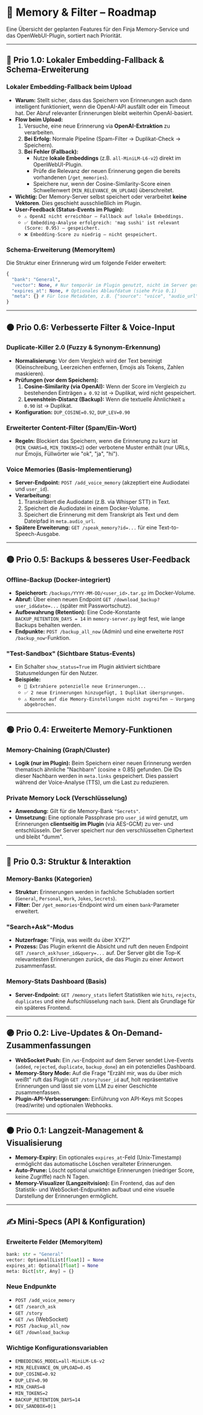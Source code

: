 # 🧠 Memory & Filter – Roadmap

Eine Übersicht der geplanten Features für den Finja Memory-Service und das OpenWebUI-Plugin, sortiert nach Priorität.

---

## 🔴 Prio 1.0: Lokaler Embedding-Fallback & Schema-Erweiterung

### Lokaler Embedding-Fallback beim Upload

-   **Warum:** Stellt sicher, dass das Speichern von Erinnerungen auch dann intelligent funktioniert, wenn die OpenAI-API ausfällt oder ein Timeout hat. Der Abruf relevanter Erinnerungen bleibt weiterhin OpenAI-basiert.
-   **Flow beim Upload:**
    1.  Versuche, eine neue Erinnerung via **OpenAI-Extraktion** zu verarbeiten.
    2.  **Bei Erfolg:** Normale Pipeline (Spam-Filter → Duplikat-Check → Speichern).
    3.  **Bei Fehler (Fallback):**
        -   Nutze **lokale Embeddings** (z.B. `all-MiniLM-L6-v2`) direkt im OpenWebUI-Plugin.
        -   Prüfe die Relevanz der neuen Erinnerung gegen die bereits vorhandenen (`/get_memories`).
        -   Speichere nur, wenn der Cosine-Similarity-Score einen Schwellenwert (`MIN_RELEVANCE_ON_UPLOAD`) überschreitet.
-   **Wichtig:** Der Memory-Server selbst speichert oder verarbeitet **keine Vektoren**. Dies geschieht ausschließlich im Plugin.
-   **User-Feedback (Status-Events im Plugin):**
    -   `⚠️ OpenAI nicht erreichbar – Fallback auf lokale Embeddings.`
    -   `✅ Embedding-Analyse erfolgreich: 'mag sushi' ist relevant (Score: 0.95) – gespeichert.`
    -   `❌ Embedding-Score zu niedrig – nicht gespeichert.`

### Schema-Erweiterung (MemoryItem)

Die Struktur einer Erinnerung wird um folgende Felder erweitert:

```python
{
  "bank": "General",
  "vector": None, # Nur temporär im Plugin genutzt, nicht im Server gespeichert
  "expires_at": None, # Optionales Ablaufdatum (siehe Prio 0.1)
  "meta": {} # Für lose Metadaten, z.B. {"source": "voice", "audio_url": "..."}
}
```

---

## 🟠 Prio 0.6: Verbesserte Filter & Voice-Input

### Duplicate-Killer 2.0 (Fuzzy & Synonym-Erkennung)

-   **Normalisierung:** Vor dem Vergleich wird der Text bereinigt (Kleinschreibung, Leerzeichen entfernen, Emojis als Tokens, Zahlen maskieren).
-   **Prüfungen (vor dem Speichern):**
    1.  **Cosine-Similarity (via OpenAI):** Wenn der Score im Vergleich zu bestehenden Einträgen `≥ 0.92` ist → Duplikat, wird nicht gespeichert.
    2.  **Levenshtein-Distanz (Backup):** Wenn die textuelle Ähnlichkeit `≥ 0.90` ist → Duplikat.
-   **Konfiguration:** `DUP_COSINE=0.92`, `DUP_LEV=0.90`

### Erweiterter Content-Filter (Spam/Ein-Wort)

-   **Regeln:** Blockiert das Speichern, wenn die Erinnerung zu kurz ist (`MIN_CHARS=8`, `MIN_TOKENS=2`) oder verbotene Muster enthält (nur URLs, nur Emojis, Füllwörter wie "ok", "ja", "hi").

### Voice Memories (Basis-Implementierung)

-   **Server-Endpoint:** `POST /add_voice_memory` (akzeptiert eine Audiodatei und `user_id`).
-   **Verarbeitung:**
    1.  Transkribiert die Audiodatei (z.B. via Whisper STT) in Text.
    2.  Speichert die Audiodatei in einem Docker-Volume.
    3.  Speichert die Erinnerung mit dem Transkript als Text und dem Dateipfad in `meta.audio_url`.
-   **Spätere Erweiterung:** `GET /speak_memory?id=...` für eine Text-to-Speech-Ausgabe.

---

## 🟡 Prio 0.5: Backups & besseres User-Feedback

### Offline-Backup (Docker-integriert)

-   **Speicherort:** `/backups/YYYY-MM-DD/<user_id>.tar.gz` im Docker-Volume.
-   **Abruf:** Über einen neuen Endpoint `GET /download_backup?user_id&date=...` (später mit Passwortschutz).
-   **Aufbewahrung (Retention):** Eine Code-Konstante `BACKUP_RETENTION_DAYS = 14` in `memory-server.py` legt fest, wie lange Backups behalten werden.
-   **Endpunkte:** `POST /backup_all_now` (Admin) und eine erweiterte `POST /backup_now`-Funktion.

### "Test-Sandbox" (Sichtbare Status-Events)

-   Ein Schalter `show_status=True` im Plugin aktiviert sichtbare Statusmeldungen für den Nutzer.
-   **Beispiele:**
    -   `📝 Extrahiere potenzielle neue Erinnerungen...`
    -   `✅ 2 neue Erinnerungen hinzugefügt, 1 Duplikat übersprungen.`
    -   `⚠️ Konnte auf die Memory-Einstellungen nicht zugreifen – Vorgang abgebrochen.`

---

## 🟢 Prio 0.4: Erweiterte Memory-Funktionen

### Memory-Chaining (Graph/Cluster)

-   **Logik (nur im Plugin):** Beim Speichern einer neuen Erinnerung werden thematisch ähnliche "Nachbarn" (cosine ≥ 0.85) gefunden. Die IDs dieser Nachbarn werden in `meta.links` gespeichert. Dies passiert während der Voice-Analyse (TTS), um die Last zu reduzieren.

### Private Memory Lock (Verschlüsselung)

-   **Anwendung:** Gilt für die Memory-Bank `"Secrets"`.
-   **Umsetzung:** Eine optionale Passphrase pro `user_id` wird genutzt, um Erinnerungen **clientseitig im Plugin** (via AES-GCM) zu ver- und entschlüsseln. Der Server speichert nur den verschlüsselten Ciphertext und bleibt "dumm".

---

## 🔵 Prio 0.3: Struktur & Interaktion

### Memory-Banks (Kategorien)

-   **Struktur:** Erinnerungen werden in fachliche Schubladen sortiert (`General`, `Personal`, `Work`, `Jokes`, `Secrets`).
-   **Filter:** Der `/get_memories`-Endpoint wird um einen `bank`-Parameter erweitert.

### "Search+Ask"-Modus

-   **Nutzerfrage:** "Finja, was weißt du über XYZ?"
-   **Prozess:** Das Plugin erkennt die Absicht und ruft den neuen Endpoint `GET /search_ask?user_id&query=...` auf. Der Server gibt die Top-K relevantesten Erinnerungen zurück, die das Plugin zu einer Antwort zusammenfasst.

### Memory-Stats Dashboard (Basis)

-   **Server-Endpoint:** `GET /memory_stats` liefert Statistiken wie `hits`, `rejects`, `duplicates` und eine Aufschlüsselung nach `bank`. Dient als Grundlage für ein späteres Frontend.

---

## 🟣 Prio 0.2: Live-Updates & On-Demand-Zusammenfassungen

-   **WebSocket Push:** Ein `/ws`-Endpoint auf dem Server sendet Live-Events (`added`, `rejected`, `duplicate`, `backup_done`) an ein potenzielles Dashboard.
-   **Memory-Story Mode:** Auf die Frage "Erzähl mir, was du über mich weißt" ruft das Plugin `GET /story?user_id` auf, holt repräsentative Erinnerungen und lässt sie vom LLM zu einer Geschichte zusammenfassen.
-   **Plugin-API-Verbesserungen:** Einführung von API-Keys mit Scopes (read/write) und optionalen Webhooks.

---

## 🟤 Prio 0.1: Langzeit-Management & Visualisierung

-   **Memory-Expiry:** Ein optionales `expires_at`-Feld (Unix-Timestamp) ermöglicht das automatische Löschen veralteter Erinnerungen.
-   **Auto-Prune:** Löscht optional unwichtige Erinnerungen (niedriger Score, keine Zugriffe) nach N Tagen.
-   **Memory-Visualizer (Langzeitvision):** Ein Frontend, das auf den Statistik- und WebSocket-Endpunkten aufbaut und eine visuelle Darstellung der Erinnerungen ermöglicht.

---

## ✍️ Mini-Specs (API & Konfiguration)

### Erweiterte Felder (MemoryItem)
```python
bank: str = "General"
vector: Optional[List[float]] = None
expires_at: Optional[float] = None
meta: Dict[str, Any] = {}
```

### Neue Endpunkte
- `POST /add_voice_memory`
- `GET /search_ask`
- `GET /story`
- `GET /ws` (WebSocket)
- `POST /backup_all_now`
- `GET /download_backup`

### Wichtige Konfigurationsvariablen
- `EMBEDDINGS_MODEL=all-MiniLM-L6-v2`
- `MIN_RELEVANCE_ON_UPLOAD=0.45`
- `DUP_COSINE=0.92`
- `DUP_LEV=0.90`
- `MIN_CHARS=8`
- `MIN_TOKENS=2`
- `BACKUP_RETENTION_DAYS=14`
- `DEV_SANDBOX=0|1`